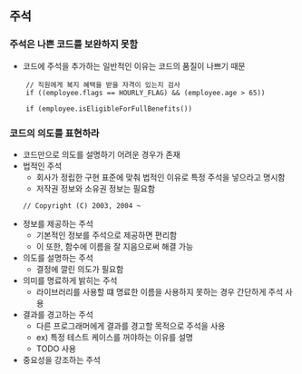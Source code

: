 ## 주석

### 주석은 나쁜 코드를 보완하지 못함
- 코드에 주석을 추가하는 일반적인 이유는 코드의 품질이 나쁘기 때문
```
    // 직원에게 복지 혜택을 받을 자격이 있는지 검사
    if ((employee.flags == HOURLY_FLAG) && (employee.age > 65))

    if (employee.isEligibleForFullBenefits())
```

### 코드의 의도를 표현하라
- 코드만으로 의도를 설명하기 어려운 경우가 존재
- 법적인 주석
  - 회사가 정립한 구현 표준에 맞춰 법적인 이유로 특정 주석을 넣으라고 명시함
  - 저작권 정보와 소유권 정보는 필요함
  ```
  // Copyright (C) 2003, 2004 ~
  ``` 
- 정보를 제공하는 주석
  - 기본적인 정보를 주석으로 제공하면 편리함
  - 이 또한, 함수에 이름을 잘 지음으로써 해결 가능
- 의도를 설명하는 주석
  - 결정에 깔린 의도가 필요함
- 의미를 명료하게 밝히는 주석 
  - 라이브러리를 사용할 떄 명료한 이름을 사용하지 못하는 경우 간단하게 주석 사용
- 결과를 경고하는 주석
  - 다른 프로그래머에게 결과를 경고할 목적으로 주석을 사용
  - ex) 특정 테스트 케이스를 꺼야하는 이유를 설명
  - TODO 사용
- 중요성을 강조하는 주석